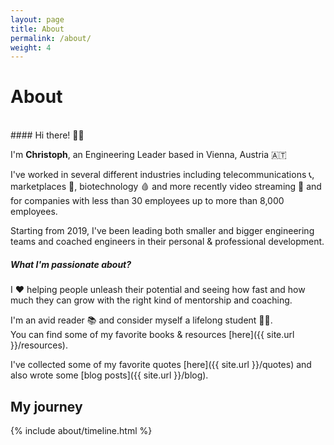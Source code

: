 ```yaml
---
layout: page
title: About
permalink: /about/
weight: 4
---
```


# About
<br>
#### Hi there! 👋🏼

I'm **Christoph**, an Engineering Leader based in Vienna, Austria 🇦🇹

I've worked in several different industries including telecommunications 📞, marketplaces 🤝, biotechnology 🩸 and more recently video streaming 🎥 and for companies with less than 30 employees up to more than 8,000 employees.

Starting from 2019, I've been leading both smaller and bigger engineering teams and coached engineers in their personal & professional development.

##### What I'm passionate about?
I ♥️ helping people unleash their potential and seeing how fast and how much they can grow with the right kind of mentorship and coaching.

I'm an avid reader 📚 and consider myself a lifelong student 🙇🏻.  
You can find some of my favorite books & resources [here]({{ site.url }}/resources).

I've collected some of my favorite quotes [here]({{ site.url }}/quotes) and also wrote some [blog posts]({{ site.url }}/blog).

<!-- 
<div class="row">
{% include about/skills.html title="Programming Skills" source=site.data.programming-skills %}
{% include about/skills.html title="Other Skills" source=site.data.other-skills %}
</div> 
-->

## My journey
<div class="row">
{% include about/timeline.html %}
</div>
